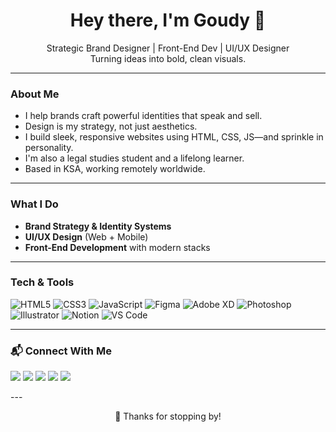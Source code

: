 <h1 align="center">Hey there, I'm Goudy 👋</h1>
<p align="center">
  Strategic Brand Designer | Front-End Dev | UI/UX Designer <br>
  Turning ideas into bold, clean visuals.
</p>

---

### About Me
- I help brands craft powerful identities that speak and sell.
- Design is my strategy, not just aesthetics.
- I build sleek, responsive websites using HTML, CSS, JS—and sprinkle in personality.
- I'm also a legal studies student and a lifelong learner.
- Based in KSA, working remotely worldwide.

---

###  What I Do
-  **Brand Strategy & Identity Systems**
-  **UI/UX Design** (Web + Mobile)
-  **Front-End Development** with modern stacks

---

###  Tech & Tools
![HTML5](https://img.shields.io/badge/-HTML5-E34F26?style=flat&logo=html5&logoColor=white)
![CSS3](https://img.shields.io/badge/-CSS3-1572B6?style=flat&logo=css3)
![JavaScript](https://img.shields.io/badge/-JavaScript-F7DF1E?style=flat&logo=javascript&logoColor=black)
![Figma](https://img.shields.io/badge/-Figma-000?style=flat&logo=figma)
![Adobe XD](https://img.shields.io/badge/-AdobeXD-470137?style=flat&logo=adobexd)
![Photoshop](https://img.shields.io/badge/-Photoshop-31A8FF?style=flat&logo=adobephotoshop&logoColor=white)
![Illustrator](https://img.shields.io/badge/-Illustrator-FF9A00?style=flat&logo=adobeillustrator&logoColor=white)
![Notion](https://img.shields.io/badge/-Notion-000000?style=flat&logo=notion&logoColor=white)
![VS Code](https://img.shields.io/badge/-VSCode-007ACC?style=flat&logo=visual-studio-code)

---

### 📬 Connect With Me
<p align="left">
  <a href="https://www.linkedin.com/in/anobeass/" target="_blank"><img src="https://img.shields.io/badge/-LinkedIn-0077B5?style=flat&logo=linkedin&logoColor=white"/></a>
  <a href="mailto:anobeassale@gmail.com"><img src="https://img.shields.io/badge/-Email-EA4335?style=flat&logo=gmail&logoColor=white"/></a>
  <a href="https://www.behance.net/GoudyGareb" target="_blank"><img src="https://img.shields.io/badge/-Behance-1769ff?style=flat&logo=behance&logoColor=white"/></a>
  <a href="https://www.instagram.com/anobeass/" target="_blank"><img src="https://img.shields.io/badge/-Instagram-E4405F?style=flat&logo=instagram&logoColor=white"/></a>
  <a href="https://www.facebook.com/anobeass/" target="_blank"><img src="https://img.shields.io/badge/-Facebook-1877F2?style=flat&logo=facebook&logoColor=white"/></a>
</p>
---

<p align="center">🖤 Thanks for stopping by!</p>

